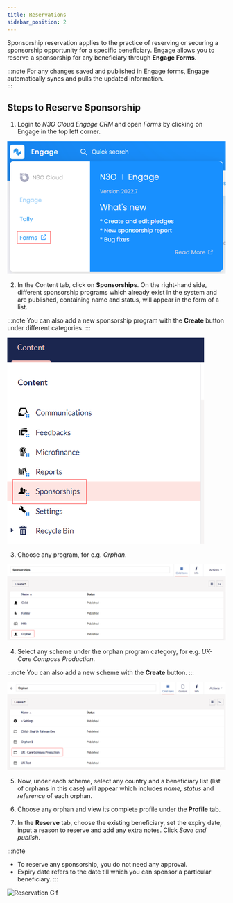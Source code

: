 ```yaml
---
title: Reservations
sidebar_position: 2
---
```


Sponsorship reservation applies to the practice of reserving or securing a sponsorship opportunity for a specific beneficiary. Engage allows you to reserve a sponsorship for any beneficiary through **Engage Forms**.

:::note
For any changes saved and published in Engage forms, Engage automatically syncs and pulls the updated information.       
:::

## Steps to Reserve Sponsorship

1. Login to *N3O Cloud Engage CRM* and open *Forms* by clicking on Engage in the top left corner. 

![Forms](forms.png)

2. In the Content tab, click on **Sponsorships**. On the right-hand side, different sponsorship programs which already exist in the system and are published, containing name and status, will appear in the form of a list.

:::note
You can also add a new sponsorship program with the **Create** button under different categories.
:::

![Sponsorship Tab](sponsorship-tab.png)

3. Choose any program, for e.g. *Orphan*.

![Select Program](select-program.png)

4. Select any scheme under the orphan program category, for e.g. *UK- Care Compass Production*. 

:::note
You can also add a new scheme with the **Create** button.
:::

![Select Scheme](select-scheme.png)

5. Now, under each scheme, select any country and a beneficiary list (list of orphans in this case) will appear which includes *name, status* and *reference* of each orphan.

6. Choose any orphan and view its complete profile under the **Profile** tab. 

7. In the **Reserve** tab, choose the existing beneficiary, set the expiry date, input a reason to reserve and add any extra notes. Click *Save and publish*.

:::note
- To reserve any sponsorship, you do not need any approval.
- Expiry date refers to the date till which you can sponsor a particular beneficiary. 
:::

![Reservation Gif](reservation-video.gif)

